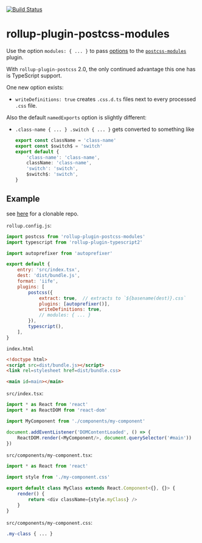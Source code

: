 [![Build Status]](https://travis-ci.org/flying-sheep/rollup-plugin-postcss-modules)

[Build Status]: https://travis-ci.org/flying-sheep/rollup-plugin-postcss-modules.svg?branch=master

rollup-plugin-postcss-modules
=============================

Use the option `modules: { ... }` to pass [options](https://github.com/css-modules/postcss-modules#usage)
to the [`postcss-modules`](https://github.com/css-modules/postcss-modules) plugin.

With `rollup-plugin-postcss` 2.0, the only continued advantage this one has is TypeScript support.

One new option exists:

* `writeDefinitions: true` creates `.css.d.ts` files next to every processed `.css` file.

Also the default `namedExports` option is slightly different:

* `.class-name { ... } .switch { ... }` gets converted to something like

    ```typescript
	export const className = 'class-name'
	export const $switch$ = 'switch'
	export default {
		'class-name': 'class-name',
		className: 'class-name',
		'switch': 'switch',
		$switch$: 'switch',
	}
	```

Example
-------

see [here](https://github.com/flying-sheep/rollup-plugin-postcss-modules-example) for a clonable repo.

`rollup.config.js`:
```javascript
import postcss from 'rollup-plugin-postcss-modules'
import typescript from 'rollup-plugin-typescript2'

import autoprefixer from 'autoprefixer'

export default {
	entry: 'src/index.tsx',
	dest: 'dist/bundle.js',
	format: 'iife',
	plugins: [
		postcss({
			extract: true,  // extracts to `${basename(dest)}.css`
			plugins: [autoprefixer()],
			writeDefinitions: true,
			// modules: { ... }
		}),
		typescript(),
	],
}
```

`index.html`
```html
<!doctype html>
<script src=dist/bundle.js></script>
<link rel=stylesheet href=dist/bundle.css>

<main id=main></main>
```

`src/index.tsx`:
```typescript
import * as React from 'react'
import * as ReactDOM from 'react-dom'

import MyComponent from './components/my-component'

document.addEventListener('DOMContentLoaded', () => {
    ReactDOM.render(<MyComponent/>, document.querySelector('#main'))
})
```

`src/components/my-component.tsx`:
```typescript
import * as React from 'react'

import style from './my-component.css'

export default class MyClass extends React.Component<{}, {}> {
    render() {
        return <div className={style.myClass} />
    }
}
```

`src/components/my-component.css`:
```css
.my-class { ... }
```
